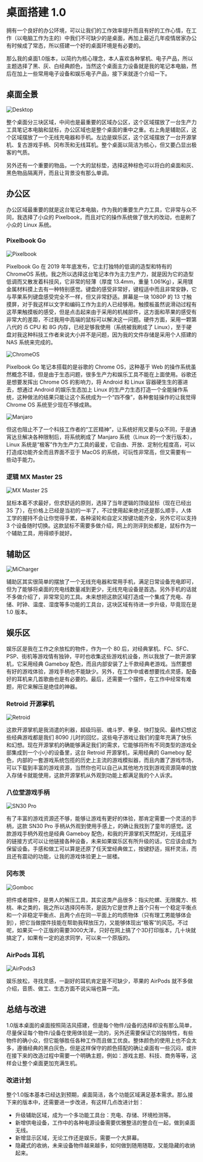 # 桌面搭建 1.0

拥有一个良好的办公环境，可以让我们的工作效率提升而且有好的工作心情，在工作（以电脑工作为主的）中我们不可缺少的是桌面，再加上最近几年疫情居家办公有时候成了常态，所以搭建一个好的桌面环境是有必要的。

那么我的桌面1.0版本，以简约为核心理念，本人喜欢各种掌机、电子产品，所以主题选择了黑、灰、白经典颜色，当然这个桌面主力设备就是我的笔记本电脑，然后在加上一些常用电子设备和娱乐电子产品，接下来就逐个介绍一下。

## 桌面全景

![Desktop](../assets/desktop-1.0/desktop-01.jpg)

整个桌面分三块区域，中间也是最重要的区域办公区，这个区域摆放了一台生产力工具笔记本电脑和鼠标，办公区域也是整个桌面的重中之重。右上角是辅助区，这个区域摆放了一个无线充电器和手机。左边是娱乐区，这个区域摆放了一台开源掌机、复古游戏手柄、冈布茨和无线耳机。整个桌面以简洁为核心，但又要凸显出极客的气质。

另外还有一个重要的物品，一个大的鼠标垫，选择这种棕色可以将白的桌面和灰、黑色物品隔离开，而且让背景没有那么单调。

## 办公区

办公区域最重要的就是这台笔记本电脑，作为我的重要生产力工具，它非常与众不同，我选择了小众的 Pixelbook，而且对它的操作系统做了很大的改动，也是刷了小众的 Linux 系统。

### Pixelbook Go

![Pixelbook](../assets/desktop-1.0/pixelbook-01.jpg)

Pixelbook Go 在 2019 年年底发布，它主打独特的低调的造型和特有的 ChromeOS 系统。我之所以选择这台笔记本作为主力生产力，就是因为它的造型低调而又散发着科技风，它非常的轻薄（厚度 13.4mm，重量 1.061Kg），采用镁金属材料摸上去有一种特别感觉。键盘的感受非常好，键程适中而且非常安静，它与苹果系列键盘感受完全不一样，但又非常舒适。屏幕是一块 1080P 的 13 寸触摸屏，对于我这样以文字和编码工作为主的人已经够用。触摸板虽然说滑动过程有这苹果触摸板的感受，但是点击起来由于采用的机械部件，这方面和苹果的感受有非常大的差距，不过我用中高端的鼠标可以解决这一问题。硬件方面，采用一颗第八代的 i5 CPU 和 8G 内存，已经足够我使用（系统被我刷成了 Linux），至于硬盘对我这种科技工作者来说大小并不是问题，因为我的文件存储是采用个人搭建的 NAS 系统来完成的。

![ChromeOS](../assets/desktop-1.0/pixelbook-02.jpg)

Pixelbook Go 笔记本搭载的是谷歌的 Chrome OS，这种基于 Web 的操作系统虽然概念不错，但是由于生态问题，很多生产力和娱乐工具不能在上面使用。谷歌还是想要发挥出 Chrome OS 的影响力，将 Android 和 Linux 容器硬生生的塞进去，想通过 Android 的娱乐生态加上 Linux 的生产力生态打造一个全能操作系统，这种做法的结果只能让这个系统成为一个“四不像”，各种套娃操作的让我觉得 Chrome OS 系统至少现在不够成熟。

![Manjaro](../assets/desktop-1.0/manjaro-01.png)

但这也阻止不了一个科技工作者的“工匠精神”，让系统好用又要与众不同，于是通宵达旦解决各种限制后，将系统刷成了 Manjaro 系统（Linux 的一个发行版本），Linux 系统是“极客”作为生产力工具的最爱，它自由、开放、定制化程度高，可以打造成功能齐全而且界面不亚于 MacOS 的系统，可玩性非常高，但又需要有一些动手能力。

### 逻辑 MX Master 2S

![MX Master 2S](../assets/desktop-1.0/mx-master-2s.png)

鼠标本着不求最好，但求舒适的原则，选择了当年逻辑的顶级鼠标（现在已经出 3S 了），在价格上已经是当初的一半了，不过使用起来绝对还是那么顺手，人体工学的握持不会让你觉得手累，各种滚轮和自定义按键功能齐全，另外它可以支持 3 个设备随时切换。这款鼠标不需要多做介绍，网上的测评到处都是，鼠标作为一个辅助工具，用得顺手就好。

## 辅助区

![MiCharger](../assets/desktop-1.0/charger-01.jpg)

辅助区其实很简单的摆放了一个无线充电器和常用手机，满足日常设备充电即可，但为了能够将桌面的充电线数量减到更少，无线充电设备是首选。另外手机的话就不多做介绍了，非常常见的工具。未来想把这款区域打造成一个集成了充电、存储、时钟、温度、湿度等多功能的工具台，这块区域有待进一步升级，毕竟现在是 1.0 版本。

## 娱乐区

娱乐区是我在工作之余放松的物件，作为一个 80 后，对经典掌机、FC、SFC、PSP、街机等游戏情有独钟，平时也收集这些游戏机设备，所以我放了一款开源掌机，它采用经典 Gameboy 配色，而且内部安装了上千款经典老游戏。当然要想有好的游戏体验，游戏手柄也不能缺少。另外，在工作中或者想要找点灵感，配备好的耳机来几首歌曲也是有必要的。最后，还需要一个摆件，在工作中经常有难题，用它来解压是绝佳的神器。

### Retroid 开源掌机

![Retroid](../assets/desktop-1.0/retroid-01.jpeg)

这款开源掌机是我消遣的利器，超级玛丽、魂斗罗、拳皇、快打旋风、最终幻想这些经典游戏都是我们 8090 儿时的回忆，这些电子游戏让我们的童年充满了快乐和幻想。现在开源掌机的确能够满足我们的需求，它能够将所有不同类型的游戏全部集成到一个小小的设备里，这台 Retroid 开源掌机，采用经典的 Gameboy 配色，内部的一套游戏系统包揽的历史上主流的游戏模拟器，而且内置了游戏市场，可以下载到丰富的游戏资源，当然你也可以自己从其他地方找到游戏资源简单的放入存储卡就能使用，这款开源掌机从外观到功能上都满足我的个人诉求。

### 八位堂游戏手柄

![SN30 Pro](../assets/desktop-1.0/sn30pro-01.jpg)

有了丰富的游戏资源还不够，能够让游戏有更好的体验，那肯定需要一个灵活的手柄，这款 SN30 Pro 手柄从外观到使用手感上，的确让我找到了童年的感觉。这款游戏手柄外观也是经典 Gameboy 配色，和我的开源掌机天然配对，无线蓝牙的链接方式可以让他链接各种设备，未来如果娱乐区有所升级的话，它应该会成为保留设备。手感和做工可以算是还原了任天堂经典做工，按键舒适，摇杆灵活，而且还有震动的功能，让我的游戏体验更上一层楼。

### 冈布茨

![Gomboc](../assets/desktop-1.0/gomboc-01.jpeg)

把件或者摆件，是男人的解压工具，其实这类产品很多：指尖陀螺、无限魔方、核桃、串之类的，我之所以选择冈布茨，是因为它是世界上首个只有一个稳定平衡点和一个非稳定平衡点、且两个点在同一平面上的均质物体（只有理工男能够体会到），把它当做摆件技能在帮助我释放压力，又能够体现出“极客”的风范。不过呢，如果买一个正版的需要3000大洋，只好在网上搞了个3D打印版本，几十块就搞定了，如果有一定的追求同学，可以来一个原版的。

### AirPods 耳机

![AirPods3](../assets/desktop-1.0/airports3-01.jpg)

娱乐放松，寻找灵感，一副好的耳机肯定是不可缺少，苹果的 AirPods 就不多做介绍，音质、做工、生态方面不说尖端也算一流。

## 总结与改进

1.0版本桌面的桌面按照简洁风搭建，但是每个物件/设备的选择却没有那么简单，尽量保证每个物件/设备在使用体验是一流的，另外还需要保证它的独特性，有些物件的确小众，但它能够胜任各种工作而且做工优良。整体颜色的使用上也不会太多，遵循经典的黑白灰色，但是这样保守的颜色搭配的确让桌面有一些沉闷，或许在接下来的改造过程中需要一个明确主题，例如：游戏主题、科技、商务等等，这样会让整个桌面更加充满生机。

### 改进计划

整个1.0版本基本已经达到预期，桌面简洁，各个功能区域满足基本需求。那么接下来的版本中，还需要进一步改进，有这样几点改进计划：

* 升级辅助区域，成为一个多功能工具台：充电、存储、环境检测等。
* 新增供电设备，工作中的各种电源设备需要优雅整洁的整合在一起，做到桌面无线。
* 新增显示区域，无论工作还是娱乐，需要一个大屏幕。
* 隐藏式的收纳，未来设备物件越来越多，如何做到随用随取，又能隐藏的收纳起来。
